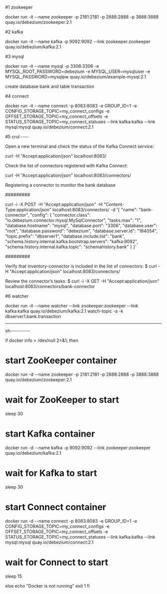#1 zookeeper

docker run -it --name zookeeper -p 2181:2181 -p 2888:2888 -p 3888:3888 quay.io/debezium/zookeeper:2.1

#2 kafka

docker run -it --name kafka -p 9092:9092 --link zookeeper:zookeeper quay.io/debezium/kafka:2.1

#3 mysql

docker run -it --name mysql -p 3306:3306 -e MYSQL_ROOT_PASSWORD=debezium -e MYSQL_USER=mysqluser -e MYSQL_PASSWORD=mysqlpw quay.io/debezium/example-mysql:2.1


create database bank and table transaction

#4 connect

docker run -it --name connect -p 8083:8083 -e GROUP_ID=1 -e CONFIG_STORAGE_TOPIC=my_connect_configs -e OFFSET_STORAGE_TOPIC=my_connect_offsets -e STATUS_STORAGE_TOPIC=my_connect_statuses --link kafka:kafka --link mysql:mysql quay.io/debezium/connect:2.1

#5 crul ----

Open a new terminal and check the status of the Kafka Connect service:

curl -H "Accept:application/json" localhost:8083/

Check the list of connectors registered with Kafka Connect:

curl -H "Accept:application/json" localhost:8083/connectors/

Registering a connector to monitor the bank database

#########

curl -i -X POST -H "Accept:application/json" -H "Content-Type:application/json" localhost:8083/connectors/ -d '{ "name": "bank-connector", "config": { "connector.class": "io.debezium.connector.mysql.MySqlConnector", "tasks.max": "1", "database.hostname": "mysql", "database.port": "3306", "database.user": "root", "database.password": "debezium", "database.server.id": "184054", "topic.prefix": "dbserver1", "database.include.list": "bank", "schema.history.internal.kafka.bootstrap.servers": "kafka:9092", "schema.history.internal.kafka.topic": "schemahistory.bank" } }'

#########

Verify that inventory-connector is included in the list of connectors:
$ curl -H "Accept:application/json" localhost:8083/connectors/

Review the connector’s tasks:
$ curl -i -X GET -H "Accept:application/json" localhost:8083/connectors/bank-connector

#6 watcher

docker run -it --name watcher --link zookeeper:zookeeper --link kafka:kafka quay.io/debezium/kafka:2.1 watch-topic -a -k dbserver1.bank.transaction

*********************

sh----------

if docker info > /dev/null 2>&1; then

# start ZooKeeper container
docker run -d --name zookeeper -p 2181:2181 -p 2888:2888 -p 3888:3888 quay.io/debezium/zookeeper:2.1

# wait for ZooKeeper to start
sleep 30

# start Kafka container
docker run -d --name kafka -p 9092:9092 --link zookeeper:zookeeper quay.io/debezium/kafka:2.1

# wait for Kafka to start
sleep 30

# start Connect container
docker run -d --name connect -p 8083:8083 -e GROUP_ID=1 -e CONFIG_STORAGE_TOPIC=my_connect_configs -e OFFSET_STORAGE_TOPIC=my_connect_offsets -e STATUS_STORAGE_TOPIC=my_connect_statuses --link kafka:kafka --link mysql:mysql quay.io/debezium/connect:2.1

# wait for Connect to start
sleep 15

else
    echo "Docker is not running"
    exit 1
fi
